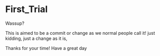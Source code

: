 # First_Trial
Wassup?


This is aimed to be a commit or change as we normal people call it! just kidding, just a change as it is,

Thanks for your time!
Have a great day
